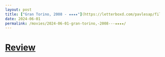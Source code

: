 ```yaml
---
layout: post
title: ["Gran Torino, 2008 - ★★★★"](https://letterboxd.com/pavlesap/film/gran-torino/) #"Gran Torino, 2008 - ★★★★"
date: 2024-06-01
permalink: /movies/2024-06-01-gran-torino,-2008---★★★★/
---
```


# [Review](https://letterboxd.com/pavlesap/film/gran-torino/)

